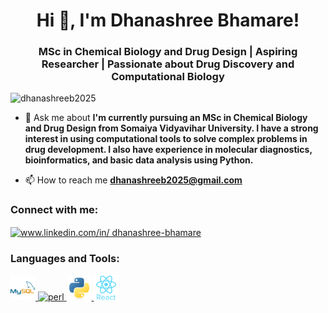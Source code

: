 
<h1 align="center">Hi 👋, I'm Dhanashree Bhamare!</h1>
<h3 align="center">MSc in Chemical Biology and Drug Design | Aspiring Researcher | Passionate about Drug Discovery and Computational Biology</h3>

<p align="left"> <img src="https://komarev.com/ghpvc/?username=dhanashreeb2025&label=Profile%20views&color=0e75b6&style=flat" alt="dhanashreeb2025" /> </p>

- 💬 Ask me about **I'm currently pursuing an MSc in Chemical Biology and Drug Design from Somaiya Vidyavihar University. I have a strong interest in using computational tools to solve complex problems in drug development. I also have experience in molecular diagnostics, bioinformatics, and basic data analysis using Python.**

- 📫 How to reach me **dhanashreeb2025@gmail.com**

<h3 align="left">Connect with me:</h3>
<p align="left">
<a href="https://linkedin.com/in/www.linkedin.com/in/ dhanashree-bhamare" target="blank"><img align="center" src="https://raw.githubusercontent.com/rahuldkjain/github-profile-readme-generator/master/src/images/icons/Social/linked-in-alt.svg" alt="www.linkedin.com/in/ dhanashree-bhamare" height="30" width="40" /></a>
</p>

<h3 align="left">Languages and Tools:</h3>
<p align="left"> <a href="https://www.mysql.com/" target="_blank" rel="noreferrer"> <img src="https://raw.githubusercontent.com/devicons/devicon/master/icons/mysql/mysql-original-wordmark.svg" alt="mysql" width="40" height="40"/> </a> <a href="https://www.perl.org/" target="_blank" rel="noreferrer"> <img src="https://api.iconify.design/logos-perl.svg" alt="perl" width="40" height="40"/> </a> <a href="https://www.python.org" target="_blank" rel="noreferrer"> <img src="https://raw.githubusercontent.com/devicons/devicon/master/icons/python/python-original.svg" alt="python" width="40" height="40"/> </a> <a href="https://reactjs.org/" target="_blank" rel="noreferrer"> <img src="https://raw.githubusercontent.com/devicons/devicon/master/icons/react/react-original-wordmark.svg" alt="react" width="40" height="40"/> </a> </p>


